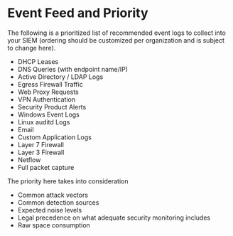 # Event Feed and Priority

The following is a prioritized list of recommended event logs to collect into your SIEM (ordering should be customized per organization and is subject to change here). 

- DHCP Leases
- DNS Queries (with endpoint name/IP)
- Active Directory / LDAP Logs
- Egress Firewall Traffic
- Web Proxy Requests
- VPN Authentication
- Security Product Alerts
- Windows Event Logs
- Linux auditd Logs
- Email
- Custom Application Logs
- Layer 7 Firewall
- Layer 3 Firewall
- Netflow
- Full packet capture

The priority here takes into consideration
- Common attack vectors 
- Common detection sources
- Expected noise levels
- Legal precedence on what adequate security monitoring includes
- Raw space consumption